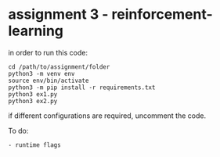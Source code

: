 # assignment 3 - reinforcement-learning
in order to run this code:
```
cd /path/to/assignment/folder
python3 -m venv env
source env/bin/activate
python3 -m pip install -r requirements.txt
python3 ex1.py
python3 ex2.py
```

if different configurations are required, uncomment the code.

To do:
```
- runtime flags
```
